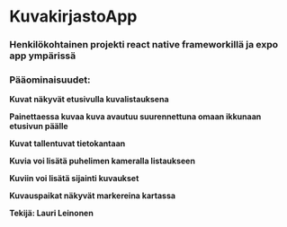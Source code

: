 # KuvakirjastoApp 


### Henkilökohtainen projekti react native frameworkillä ja expo app ympärissä


### Pääominaisuudet:

**Kuvat näkyvät etusivulla kuvalistauksena**	

**Painettaessa kuvaa kuva avautuu suurennettuna omaan ikkunaan etusivun päälle**

**Kuvat tallentuvat tietokantaan**

**Kuvia voi lisätä puhelimen kameralla listaukseen**

**Kuviin voi lisätä sijainti kuvaukset**

**Kuvauspaikat näkyvät markereina kartassa**


**Tekijä: Lauri Leinonen**